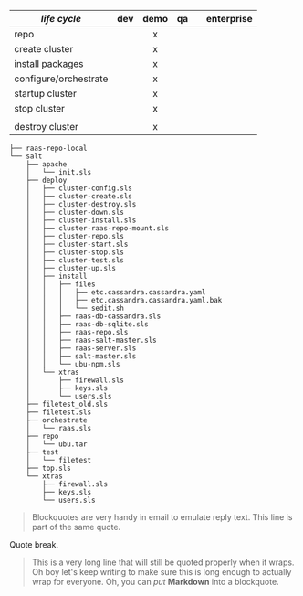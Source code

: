 
```.                 _ENVIRONMENT_                      .
```


| *life cycle*          | dev | demo | qa |   | enterprise |
|-----------------------|-----|:----:|----|---|------------|
| repo                  |     |   x  |    |   |            |
| create cluster        |     |   x  |    |   |            |
| install packages      |     |   x  |    |   |            |
| configure/orchestrate |     |   x  |    |   |            |
| startup cluster       |     |   x  |    |   |            |
| stop cluster          |     |   x  |    |   |            |
|                       |     |      |    |   |            |
| destroy cluster       |     |   x  |    |   |            |

```
├── raas-repo-local
└── salt
    ├── apache
    │   └── init.sls
    ├── deploy
    │   ├── cluster-config.sls
    │   ├── cluster-create.sls
    │   ├── cluster-destroy.sls
    │   ├── cluster-down.sls
    │   ├── cluster-install.sls
    │   ├── cluster-raas-repo-mount.sls
    │   ├── cluster-repo.sls
    │   ├── cluster-start.sls
    │   ├── cluster-stop.sls
    │   ├── cluster-test.sls
    │   ├── cluster-up.sls
    │   ├── install
    │   │   ├── files
    │   │   │   ├── etc.cassandra.cassandra.yaml
    │   │   │   ├── etc.cassandra.cassandra.yaml.bak
    │   │   │   └── sedit.sh
    │   │   ├── raas-db-cassandra.sls
    │   │   ├── raas-db-sqlite.sls
    │   │   ├── raas-repo.sls
    │   │   ├── raas-salt-master.sls
    │   │   ├── raas-server.sls
    │   │   ├── salt-master.sls
    │   │   └── ubu-npm.sls
    │   └── xtras
    │       ├── firewall.sls
    │       ├── keys.sls
    │       └── users.sls
    ├── filetest_old.sls
    ├── filetest.sls
    ├── orchestrate
    │   └── raas.sls
    ├── repo
    │   └── ubu.tar
    ├── test
    │   └── filetest
    ├── top.sls
    └── xtras
        ├── firewall.sls
        ├── keys.sls
        └── users.sls
```
> Blockquotes are very handy in email to emulate reply text.
> This line is part of the same quote.

Quote break.

> This is a very long line that will still be quoted properly when it wraps. Oh boy let's keep writing to make sure this is long enough to actually wrap for everyone. Oh, you can *put* **Markdown** into a blockquote. 
